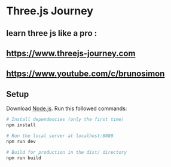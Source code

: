 # Three.js Journey
## learn three js like a pro :
## https://www.threejs-journey.com
## https://www.youtube.com/c/brunosimon
## Setup
Download [Node.js](https://nodejs.org/en/download/).
Run this followed commands:

``` bash
# Install dependencies (only the first time)
npm install

# Run the local server at localhost:8080
npm run dev

# Build for production in the dist/ directory
npm run build
```
